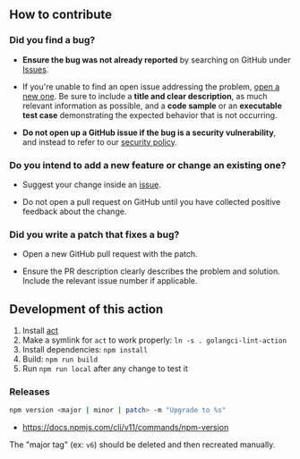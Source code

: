 ## How to contribute

### Did you find a bug?

* **Ensure the bug was not already reported** by searching on GitHub under [Issues](https://github.com/golangci/golangci-lint-action/issues).

* If you're unable to find an open issue addressing the problem, [open a new one](https://github.com/golangci/golangci-lint-action/issues/new).
  Be sure to include a **title and clear description**, as much relevant information as possible,
  and a **code sample** or an **executable test case** demonstrating the expected behavior that is not occurring.

* **Do not open up a GitHub issue if the bug is a security vulnerability**,
  and instead to refer to our [security policy](https://github.com/golangci/golangci-lint-action?tab=security-ov-file).

### Do you intend to add a new feature or change an existing one?

* Suggest your change inside an [issue](https://github.com/golangci/golangci-lint-action/issues).

* Do not open a pull request on GitHub until you have collected positive feedback about the change.

### Did you write a patch that fixes a bug?

* Open a new GitHub pull request with the patch.

* Ensure the PR description clearly describes the problem and solution.
  Include the relevant issue number if applicable.

## Development of this action

1. Install [act](https://github.com/nektos/act#installation)
2. Make a symlink for `act` to work properly: `ln -s . golangci-lint-action`
3. Install dependencies: `npm install`
4. Build: `npm run build`
5. Run `npm run local` after any change to test it

### Releases

```bash
npm version <major | minor | patch> -m "Upgrade to %s"
```

- https://docs.npmjs.com/cli/v11/commands/npm-version

The "major tag" (ex: `v6`) should be deleted and then recreated manually.
